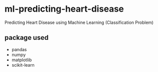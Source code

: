 # ml-predicting-heart-disease
Predicting Heart Disease using Machine Learning (Classification Problem)

## package used
* pandas
* numpy
* matplotlib
* scikit-learn
